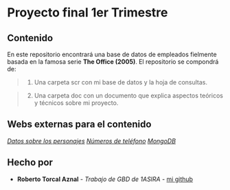 # Proyecto final 1er Trimestre
## Contenido


En este repositorio encontrará una base de datos de empleados fielmente basada en la famosa serie **The Office (2005)**.
El repositorio se compondrá de:

> 1. Una carpeta scr con mi base de datos y la hoja de consultas.
   
> 2. Una carpeta doc con un documento que explica aspectos teóricos y técnicos sobre mi proyecto.

## Webs externas para el contenido

*[Datos sobre los personajes](https://en.m.wikipedia.org/wiki/The_Office_(American_TV_series))*
*[Números de teléfono](https://www.randomphonenumbers.com/Generator/us_phone_number?state=PA&city=Scranton)*
*[MongoDB](https://docs.mongodb.com/manual/)*

## Hecho por

* **Roberto Torcal Aznal** - *Trabajo de GBD de 1ASIRA* - [mi github](https://github.com/torcalaznalroberto)
